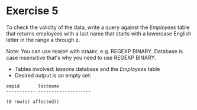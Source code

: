 # Exercise 5

To check the validity of the data, write a query against the *Employees* table that returns employees with a last name that starts with a lowercase English letter in the range a through z.

Note: You can use `REGEXP` with `BINARY`, e.g. REGEXP BINARY. Database is case insensitive that's why you need to use REGEXP BINARY.

* Tables involved: *lessons* database and the *Employees* table
* Desired output is an empty set:

```
empid       lastname
----------- --------------------

(0 row(s) affected))
```